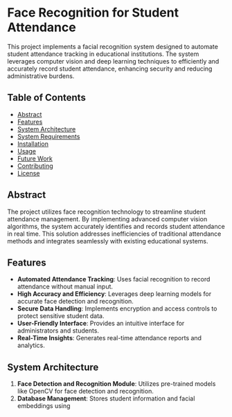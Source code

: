 # Face Recognition for Student Attendance

This project implements a facial recognition system designed to automate student attendance tracking in educational institutions. The system leverages computer vision and deep learning techniques to efficiently and accurately record student attendance, enhancing security and reducing administrative burdens.

## Table of Contents
- [Abstract](#abstract)
- [Features](#features)
- [System Architecture](#system-architecture)
- [System Requirements](#system-requirements)
- [Installation](#installation)
- [Usage](#usage)
- [Future Work](#future-work)
- [Contributing](#contributing)
- [License](#license)

## Abstract
The project utilizes face recognition technology to streamline student attendance management. By implementing advanced computer vision algorithms, the system accurately identifies and records student attendance in real time. This solution addresses inefficiencies of traditional attendance methods and integrates seamlessly with existing educational systems.

## Features
- **Automated Attendance Tracking**: Uses facial recognition to record attendance without manual input.
- **High Accuracy and Efficiency**: Leverages deep learning models for accurate face detection and recognition.
- **Secure Data Handling**: Implements encryption and access controls to protect sensitive student data.
- **User-Friendly Interface**: Provides an intuitive interface for administrators and students.
- **Real-Time Insights**: Generates real-time attendance reports and analytics.

## System Architecture
1. **Face Detection and Recognition Module**: Utilizes pre-trained models like OpenCV for face detection and recognition.
2. **Database Management**: Stores student information and facial embeddings using

